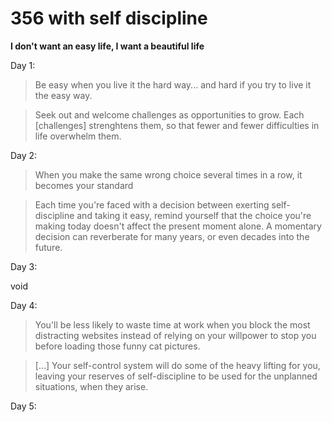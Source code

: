# 356 with self discipline

**I don't want an easy life, I want a beautiful life**

Day 1:


> Be easy when you live it the hard way... and hard if you try to live it the easy way.

> Seek out and welcome challenges as opportunities to grow. Each [challenges] strenghtens them, so that fewer and fewer difficulties in life overwhelm them.


Day 2:


> When you make the same wrong choice several times in a row, it becomes your standard


> Each time you're faced with a decision between exerting self-discipline and taking it easy, remind yourself that the choice you're making today doesn't affect the present moment alone. A momentary decision can reverberate for many years, or even decades into the future.


Day 3:

void

Day 4:

> You'll be less likely to waste time at work when you block the most distracting websites instead of relying on your willpower to stop you before loading those funny cat pictures.

> [...] Your self-control system will do some of the heavy lifting for you, leaving your reserves of self-discipline to be used for the unplanned situations, when they arise.

Day 5:
